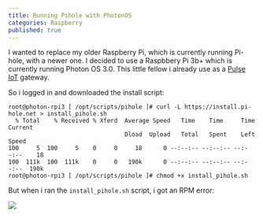 ```yaml
---
title: Running Pihole with PhotonOS
categories: Raspberry
published: true
---
```

I wanted to replace my older Raspberry Pi, which is currently running Pi-hole, with a newer one. I decided to use a Raspbbery Pi 3b+ which is currently running Photon OS 3.0.
This little fellow i already use as a [Pulse IoT](https://www.vmware.com/products/pulse-iot-device-management.html) gateway.

So i logged in and downloaded the install script:

```
root@photon-rpi3 [ /opt/scripts/pihole ]# curl -L https://install.pi-hole.net > install_pihole.sh
  % Total    % Received % Xferd  Average Speed   Time    Time     Time  Current
                                 Dload  Upload   Total   Spent    Left  Speed
100     5  100     5    0     0     18      0 --:--:-- --:--:-- --:--:--    18
100  111k  100  111k    0     0   190k      0 --:--:-- --:--:-- --:--:--  190k
root@photon-rpi3 [ /opt/scripts/pihole ]# chmod +x install_pihole.sh
```

But when i ran the ```install_pihole.sh``` script, i got an RPM error:

![]({{site.baseurl}}/_images\pihole_install_error.JPG)
